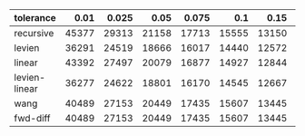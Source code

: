 | tolerance  |  0.01 |  0.025 |  0.05 |  0.075 |  0.1 |  0.15 |  0.2 |  0.25 |  0.5 |  1 |
|-----------| -----:| -----:| -----:| -----:| -----:| -----:| -----:| -----:| -----:| -----:|
| recursive    | 45377 | 29313 | 21158 | 17713 | 15555 | 13150 | 11970 | 11207 | 9388 | 8576 |
| levien       | 36291 | 24519 | 18666 | 16017 | 14440 | 12572 | 11588 | 10927 | 9377 | 8602 |
| linear       | 43392 | 27497 | 20079 | 16877 | 14927 | 12844 | 11734 | 11012 | 9360 | 8571 |
| levien-linear| 36277 | 24622 | 18801 | 16170 | 14545 | 12667 | 11639 | 10966 | 9346 | 8571 |
| wang         | 40489 | 27153 | 20449 | 17435 | 15607 | 13445 | 12261 | 11546 | 9688 | 8714 |
| fwd-diff     | 40489 | 27153 | 20449 | 17435 | 15607 | 13445 | 12261 | 11546 | 9688 | 8714 |
